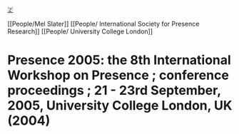[🇿](zotero://select/library/items/C8GR46DH)

[[People/Mel Slater]] [[People/ International Society for Presence Research]] [[People/ University College London]] 
# Presence 2005: the 8th International Workshop on Presence ; conference proceedings ; 21 - 23rd September, 2005, University College London, UK (2004)

